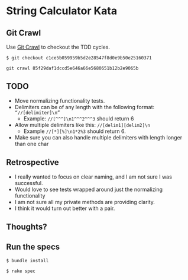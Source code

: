 # String Calculator Kata

## Git Crawl
  Use [Git Crawl](https://github.com/magnusstahre/git-stuff) to checkout the TDD cycles.

  `$ git checkout c1ce5b059959b5d2e28547f8d0e9b50e25160371`

  `git crawl 85f29daf1dccd5e646a66e5680651b12b2e9065b`

## TODO
  - Move normalizing functionality tests.
  - Delimiters can be of any length with the following format: `“//[delimiter]\n” `
    - Example: `//[^^^]\n1^^^2^^^3` should return 6
  - Allow multiple delimiters like this: ``//[delim1][delim2]\n``
    - Example ``//[*][%]\n1*2%3`` should return 6.
  - Make sure you can also handle multiple delimiters with length longer than one char

## Retrospective
  - I really wanted to focus on clear naming, and I am not sure I was successful.
  - Would love to see tests wrapped around just the normalizing functionality
  - I am not sure all my private methods are providing clarity.
  - I think it would turn out better with a pair.

## Thoughts?

## Run the specs

  `$ bundle install`

  `$ rake spec`
